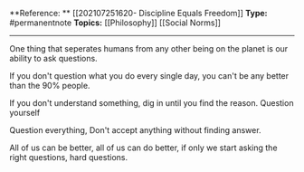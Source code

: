 

**Reference: ** [[202107251620-  Discipline Equals Freedom]]
**Type:** #permanentnote 
**Topics:** [[Philosophy]] [[Social Norms]]

----

One thing that seperates humans from any other being on the planet is our ability to ask questions. 

If you don't question what you do every single day, you can't be any better than the 90% people.

If you don't understand something, dig in until you find the reason. Question yourself

Question everything, Don't accept anything without finding answer.

All of us can be better, all of us can do better, if only we start asking the right questions, hard questions.
